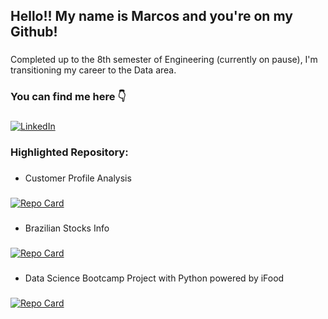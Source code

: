 ## Hello!! My name is Marcos and you're on my Github!

###
Completed up to the 8th semester of Engineering (currently on pause), I'm transitioning my career to the Data area.

### You can find me here 👇
###
[![LinkedIn](https://img.shields.io/badge/linkedin-%230077B5.svg?style=for-the-badge&logo=linkedin&logoColor=blue&color=black)](https://linkedin.com/in/marcospontesjunior)
<!-- [![Medium](https://img.shields.io/badge/Medium-12100E?style=for-the-badge&logo=medium&logoColor=white&color=black)](https://medium.com/@marcospntsjunior) -->

<!-- ### Languages:
###
![Python](https://img.shields.io/badge/python-3670A0?style=for-the-badge&logo=python&logoColor=yellow&color=black) ![JavaScript](https://img.shields.io/badge/javascript-%23323330.svg?style=for-the-badge&logo=javascript&logoColor=yellow&color=black) ![SQL](https://img.shields.io/badge/sql-336791?style=for-the-badge&logo=data&logoColor=white&color=black)

### Toolset:
![Jupyter Notebook](https://img.shields.io/badge/jupyter%20Notebook-%23FA0F00.svg?style=for-the-badge&logo=jupyter&logoColor=orange&color=black) ![Google Colab](https://img.shields.io/badge/Google%20Colab-F9AB00?style=for-the-badge&logo=googlecolab&color=black) ![Visual Studio Code](https://img.shields.io/badge/Visual%20Studio%20Code-0078d7.svg?style=for-the-badge&logo=visual-studio-code&logoColor=blue&color=black) ![Microsoft Excel](https://img.shields.io/badge/Microsoft_Excel-217346?style=for-the-badge&logo=microsoft-excel&logoColor=green&color=black) ![Power Bi](https://img.shields.io/badge/power_bi-F2C811?style=for-the-badge&logo=powerbi&logoColor=yellow&color=black) 


![Most Used Langs](https://github-readme-stats.vercel.app/api/top-langs/?username=marcospontesjunior&bg_color=000&border_color=30A3DC&show_icons=true&icon_color=30A3DC&title_color=E94D5F&text_color=FFF&hide_border=true&include_all_commits=false&count_private=false&layout=compact) -->

### Highlighted Repository:
###
- Customer Profile Analysis
###
[![Repo Card](https://github-readme-stats.vercel.app/api/pin/?username=marcospontesjunior&repo=analise-perfil-clientes&bg_color=000&border_color=30A3DC&show_icons=true&icon_color=30A3DC&title_color=E94D5F&text_color=FFF)](https://github.com/marcospontesjunior/analise-perfil-clientes)
###
- Brazilian Stocks Info
###
[![Repo Card](https://github-readme-stats.vercel.app/api/pin/?username=marcospontesjunior&repo=brasil-stocks-info&bg_color=000&border_color=30A3DC&show_icons=true&icon_color=30A3DC&title_color=E94D5F&text_color=FFF)](https://github.com/marcospontesjunior/brasil-stocks-info)
###
- Data Science Bootcamp Project with Python powered by iFood
###
[![Repo Card](https://github-readme-stats.vercel.app/api/pin/?username=marcospontesjunior&repo=sistema-bancario-python&bg_color=000&border_color=30A3DC&show_icons=true&icon_color=30A3DC&title_color=E94D5F&text_color=FFF)](https://github.com/marcospontesjunior/sistema-bancario-python)


<!-- ### Github Stats:
###
![Marcos Github Stats](https://github-readme-stats.vercel.app/api?username=marcospontesjunior\&rank_icon=github&bg_color=000&border_color=30A3DC&show_icons=true&icon_color=30A3DC&title_color=E94D5F&text_color=FFF&include_all_commits=true)
![Marcos Github Stats](https://github-readme-streak-stats.herokuapp.com/?user=marcospontesjunior&tbg_color=000&border_color=30A3DC&show_icons=true&icon_color=30A3DC&title_color=E94D5F&text_color=FFF&hide_border=true) 

###
[![](https://visitcount.itsvg.in/api?id=marcospontesjunior&icon=5&color=12)](https://visitcount.itsvg.in) -->
